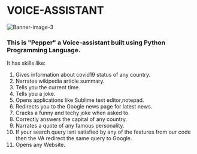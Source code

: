 # VOICE-ASSISTANT

![Banner-image-3](https://user-images.githubusercontent.com/56406787/87941367-afc5f200-cab8-11ea-8e1e-80ee6545601e.jpg)

### This is "Pepper" a Voice-assistant built using Python Programming Language.
It has skills like:
1. Gives information about covid19 status of any country.
2. Narrates wikipedia article summary.
3. Tells you the current time.
4. Tells you a joke.
5. Opens applications like Sublime text editor,notepad. 
5. Redirects you to the Google news page for latest news.
6. Cracks a funny and techy joke when asked to.
7. Correctly answers the capital of any country.
8. Narrates a  quote of any famous personality. 
9. If your search query isnt satisfied by any of the features from our code then the VA redirect the same query to Google.
10. Opens any Website. 
 
